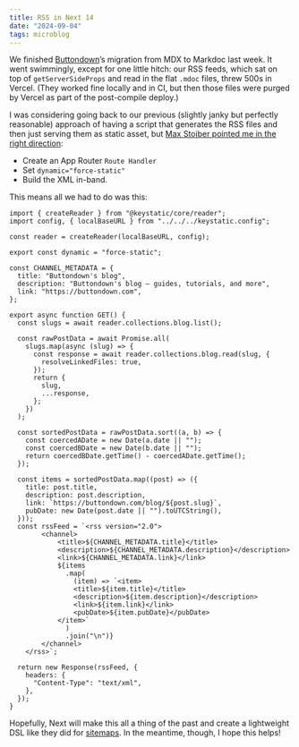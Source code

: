 ```yaml
---
title: RSS in Next 14
date: "2024-09-04"
tags: microblog
---
```


We finished [Buttondown](https://buttondown.com)’s migration from MDX to Markdoc last week. It went swimmingly, except for one little hitch: our RSS feeds, which sat on top of `getServerSideProps` and read in the flat `.mdoc` files, threw 500s in Vercel. (They worked fine locally and in CI, but then those files were purged by Vercel as part of the post-compile deploy.)

I was considering going back to our previous (slightly janky but perfectly reasonable) approach of having a script that generates the RSS files and then just serving them as static asset, but [Max Stoiber pointed me in the right direction](https://x.com/mxstbr/status/1829581434639851982):

- Create an App Router `Route Handler`
- Set `dynamic="force-static"`
- Build the XML in-band.

This means all we had to do was this:

```
import { createReader } from "@keystatic/core/reader";
import config, { localBaseURL } from "../../../keystatic.config";

const reader = createReader(localBaseURL, config);

export const dynamic = "force-static";

const CHANNEL_METADATA = {
  title: "Buttondown's blog",
  description: "Buttondown's blog — guides, tutorials, and more",
  link: "https://buttondown.com",
};

export async function GET() {
  const slugs = await reader.collections.blog.list();

  const rawPostData = await Promise.all(
    slugs.map(async (slug) => {
      const response = await reader.collections.blog.read(slug, {
        resolveLinkedFiles: true,
      });
      return {
        slug,
        ...response,
      };
    })
  );

  const sortedPostData = rawPostData.sort((a, b) => {
    const coercedADate = new Date(a.date || "");
    const coercedBDate = new Date(b.date || "");
    return coercedBDate.getTime() - coercedADate.getTime();
  });

  const items = sortedPostData.map((post) => ({
    title: post.title,
    description: post.description,
    link: `https://buttondown.com/blog/${post.slug}`,
    pubDate: new Date(post.date || "").toUTCString(),
  }));
  const rssFeed = `<rss version="2.0">
        <channel>
            <title>${CHANNEL_METADATA.title}</title>
            <description>${CHANNEL_METADATA.description}</description>
            <link>${CHANNEL_METADATA.link}</link>
            ${items
              .map(
                (item) => `<item>
                <title>${item.title}</title>
                <description>${item.description}</description>
                <link>${item.link}</link>
                <pubDate>${item.pubDate}</pubDate>
            </item>`
              )
              .join("\n")}
        </channel>
    </rss>`;

  return new Response(rssFeed, {
    headers: {
      "Content-Type": "text/xml",
    },
  });
}
```

Hopefully, Next will make this all a thing of the past and create a lightweight DSL like they did for [sitemaps](https://nextjs.org/docs/app/api-reference/file-conventions/metadata/sitemap). In the meantime, though, I hope this helps!

